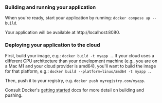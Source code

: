 ### Building and running your application

When you're ready, start your application by running:
`docker compose up --build`.

Your application will be available at http://localhost:8080.

### Deploying your application to the cloud

First, build your image, e.g.: `docker build -t myapp .`.
If your cloud uses a different CPU architecture than your
development
machine (e.g., you are on a Mac M1 and your cloud provider
is amd64),
you'll want to build the image for that platform, e.g.:
`docker build --platform=linux/amd64 -t myapp .`.

Then, push it to your registry, e.g.
`docker push myregistry.com/myapp`.

Consult
Docker's [getting started](https://docs.docker.com/go/get-started-sharing/)
docs for more detail on building and pushing.